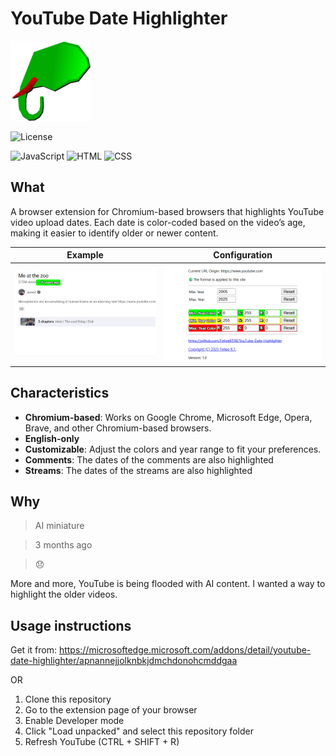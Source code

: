 # YouTube Date Highlighter

![icon128.png](.github/icon128.png)

![License](https://img.shields.io/badge/License-GPLv3-blue.svg)

![JavaScript](https://img.shields.io/badge/JavaScript-grey?logo=javascript)
![HTML](https://img.shields.io/badge/HTML-black.svg)
![CSS](https://img.shields.io/badge/CSS-pink.svg)

## What

A browser extension for Chromium-based browsers that highlights YouTube video upload dates.
Each date is color-coded based on the video’s age, making it easier to identify older or newer content.

| Example | Configuration |
|-------------------------------|---------------------------------|
| ![good.png](.github/good.png) | ![index.png](.github/index.png) |

## Characteristics

- **Chromium-based**: Works on Google Chrome, Microsoft Edge, Opera, Brave, and other Chromium-based browsers.
- **English-only**
- **Customizable**: Adjust the colors and year range to fit your preferences.
- **Comments**: The dates of the comments are also highlighted
- **Streams**: The dates of the streams are also highlighted

## Why

> AI miniature

> 3 months ago

> 😞

More and more, YouTube is being flooded with AI content.
I wanted a way to highlight the older videos.

## Usage instructions

Get it from:
https://microsoftedge.microsoft.com/addons/detail/youtube-date-highlighter/apnannejjolknbkjdmchdonohcmddgaa

OR

1. Clone this repository
2. Go to the extension page of your browser
3. Enable Developer mode
4. Click "Load unpacked" and select this repository folder
5. Refresh YouTube (CTRL + SHIFT + R)
